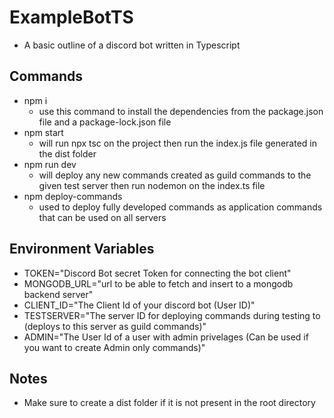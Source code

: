 # ExampleBotTS
* A basic outline of a discord bot written in Typescript

## Commands
* npm i
  * use this command to install the dependencies from the package.json file and a package-lock.json file
* npm start
  * will run npx tsc on the project then run the index.js file generated in the dist folder
* npm run dev
  * will deploy any new commands created as guild commands to the given test server then run nodemon on the index.ts file
* npm deploy-commands
  * used to deploy fully developed commands as application commands that can be used on all servers
  
## Environment Variables
* TOKEN="Discord Bot secret Token for connecting the bot client"
* MONGODB_URL="url to be able to fetch and insert to a mongodb backend server"
* CLIENT_ID="The Client Id of your discord bot (User ID)"
* TESTSERVER="The server ID for deploying commands during testing to (deploys to this server as guild commands)"
* ADMIN="The User Id of a user with admin privelages (Can be used if you want to create Admin only commands)"

## Notes
* Make sure to create a dist folder if it is not present in the root directory
